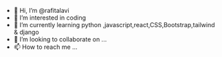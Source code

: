 - 👋 Hi, I’m @rafitalavi
- 👀 I’m interested in coding
- 🌱 I’m currently learning python ,javascript,react,CSS,Bootstrap,tailwind & django
- 💞️ I’m looking to collaborate on ...
- 📫 How to reach me ...

<!---
rafitalavi/rafitalavi is a ✨ special ✨ repository because its `README.md` (this file) appears on your GitHub profile.
You can click the Preview link to take a look at your changes.
--->
